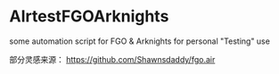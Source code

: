 # AIrtestFGOArknights
some automation script for FGO &amp; Arknights for personal "Testing" use 

部分灵感来源： https://github.com/Shawnsdaddy/fgo.air
